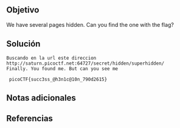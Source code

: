 
## Objetivo
We have several pages hidden. Can you find the one with the flag?
## Solución
```
Buscando en la url este direccion http://saturn.picoctf.net:64727/secret/hidden/superhidden/
Finally. You found me. But can you see me

 picoCTF{succ3ss_@h3n1c@10n_790d2615}
```
## Notas adicionales
## Referencias 
